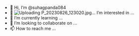 - 👋 Hi, I’m @suhagpanda084
- 👀 ![Uploading P_20230826_123020.jpg…]()
I’m interested in ...
- 🌱 I’m currently learning ...
- 💞️ I’m looking to collaborate on ...
- 📫 How to reach me ...

<!---
suhagpanda084/suhagpanda084 is a ✨ special ✨ repository because its `README.md` (this file) appears on your GitHub profile.
You can click the Preview link to take a look at your changes.
--->
